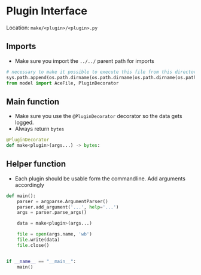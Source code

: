 # Plugin Interface

Location: `make/<plugin>/<plugin>.py`

## Imports

* Make sure you import the `../../` parent path for imports
```python
# necessary to make it possible to execute this file from this directory
sys.path.append(os.path.dirname(os.path.dirname(os.path.dirname(os.path.abspath(__file__)))))
from model import AceFile, PluginDecorator
```

## Main function

* Make sure you use the `@PluginDecorator` decorator so the data gets logged. 
* Always return `bytes`

```python
@PluginDecorator
def make<plugin>(args...) -> bytes:
```


## Helper function 

* Each plugin should be usable form the commandline. Add arguments accordingly

```python
def main():
    parser = argparse.ArgumentParser()
    parser.add_argument('...', help='...')
    args = parser.parse_args()

    data = make<plugin>(args...)

    file = open(args.name, 'wb')
    file.write(data)
    file.close()


if __name__ == "__main__":
    main()